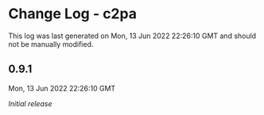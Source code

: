 # Change Log - c2pa

This log was last generated on Mon, 13 Jun 2022 22:26:10 GMT and should not be manually modified.

## 0.9.1
Mon, 13 Jun 2022 22:26:10 GMT

_Initial release_

